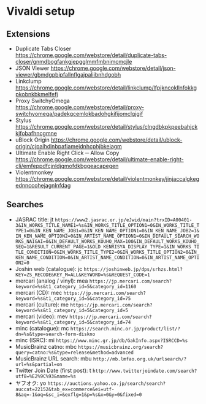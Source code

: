 Vivaldi setup
=============


Extensions
----------

- Duplicate Tabs Closer https://chrome.google.com/webstore/detail/duplicate-tabs-closer/gnmdbogfankgjepgglmmfmbnimcmcjle
- JSON Viewer https://chrome.google.com/webstore/detail/json-viewer/gbmdgpbipfallnflgajpaliibnhdgobh
- Linkclump https://chrome.google.com/webstore/detail/linkclump/lfpjkncokllnfokkgpkobnkbkmelfefj
- Proxy SwitchyOmega https://chrome.google.com/webstore/detail/proxy-switchyomega/padekgcemlokbadohgkifijomclgjgif
- Stylus https://chrome.google.com/webstore/detail/stylus/clngdbkpkpeebahjckkjfobafhncgmne
- uBlock Origin https://chrome.google.com/webstore/detail/ublock-origin/cjpalhdlnbpafiamejdnhcphjbkeiagm
- Ultimate Enable Right Click ─ Allow Copy https://chrome.google.com/webstore/detail/ultimate-enable-right-cli/emfeppdfcjnldjgmofdkbggeacapegen
- Violentmonkey https://chrome.google.com/webstore/detail/violentmonkey/jinjaccalgkegednnccohejagnlnfdag


Searches
--------

- JASRAC title: jt `https://www2.jasrac.or.jp/eJwid/main?trxID=A00401-3&IN_WORKS_TITLE_NAME1=%s&IN_WORKS_TITLE_OPTION1=0&IN_WORKS_TITLE_TYPE1=0&IN_KEN_NAME_JOB1=0&IN_KEN_NAME_OPTION1=0&IN_KEN_NAME_JOB2=1&IN_KEN_NAME_OPTION2=0&IN_ARTIST_NAME_OPTION1=0&IN_DEFAULT_SEARCH_WORKS_NAIGAI=0&IN_DEFAULT_WORKS_KOUHO_MAX=100&IN_DEFAULT_WORKS_KOUHO_SEQ=1&RESULT_CURRENT_PAGE=1&OLD_KENRISYA_DISPLAY_TYPE=1&IN_WORKS_TITLE_CONDITION=0&IN_WORKS_TITLE_TYPE2=0&IN_WORKS_TITLE_OPTION2=0&IN_KEN_NAME_CONDITION=0&IN_ARTIST_NAME_CONDITION=0&IN_ARTIST_NAME_OPTION2=0`
- Joshin web (catalogue): jc `https://joshinweb.jp/dps/srhzs.html?KEY=ZS_RECODE&KEY_M=ALL&KEYWORD=%s&REQUEST_CODE=1`
- mercari (analog / vinyl): mea `https://jp.mercari.com/search?keyword=%s&t1_category_id=5&category_id=1160`
- mercari (CD): mec `https://jp.mercari.com/search?keyword=%s&t1_category_id=5&category_id=75`
- mercari (culture): me `https://jp.mercari.com/search?keyword=%s&t1_category_id=5&category_id=5`
- mercari (video): mev `https://jp.mercari.com/search?keyword=%s&t1_category_id=5&category_id=74`
- minc (catalogue): mc `https://search.minc.or.jp/product/list/?dn=%s&type=search-form-diskno`
- minc (ISRC): mi `https://www.minc.gr.jp/db/GakInfo.aspx?ISRCCD=%s`
- MusicBrainz catno: mbc `https://musicbrainz.org/search?query=catno:%s&type=release&method=advanced`
- MusicBrainz URL search: mbu `http://mb.lmfao.org.uk/urlsearch/?url=%s&partial=on`
- Twitter Join Date (first post): t `http://www.twitterjoindate.com/search?utf8=%E2%9C%93&name=%s`
- ヤフオク: yo `https://auctions.yahoo.co.jp/search/search?auccat=22152&tab_ex=commerce&ei=utf-8&aq=-1&oq=&sc_i=&exflg=1&p=%s&x=0&y=0&fixed=0`
